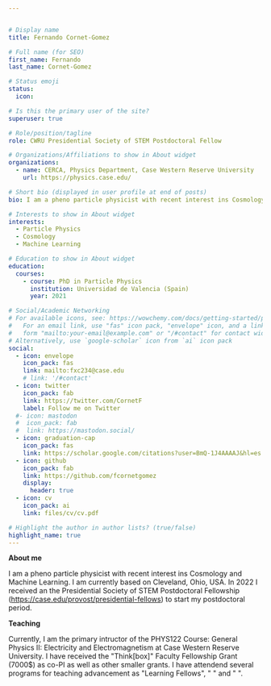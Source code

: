 ```yaml
---


# Display name
title: Fernando Cornet-Gomez

# Full name (for SEO)
first_name: Fernando
last_name: Cornet-Gomez

# Status emoji
status:
  icon:

# Is this the primary user of the site?
superuser: true

# Role/position/tagline
role: CWRU Presidential Society of STEM Postdoctoral Fellow

# Organizations/Affiliations to show in About widget
organizations:
  - name: CERCA, Physics Department, Case Western Reserve University
    url: https://physics.case.edu/

# Short bio (displayed in user profile at end of posts)
bio: I am a pheno particle physicist with recent interest ins Cosmology and Machine Learning. I am currently based on Cleveland, Ohio, USA.

# Interests to show in About widget
interests:
  - Particle Physics
  - Cosmology
  - Machine Learning

# Education to show in About widget
education:
  courses:
    - course: PhD in Particle Physics
      institution: Universidad de Valencia (Spain)
      year: 2021

# Social/Academic Networking
# For available icons, see: https://wowchemy.com/docs/getting-started/page-builder/#icons
#   For an email link, use "fas" icon pack, "envelope" icon, and a link in the
#   form "mailto:your-email@example.com" or "/#contact" for contact widget.
# Alternatively, use `google-scholar` icon from `ai` icon pack
social:
  - icon: envelope
    icon_pack: fas
    link: mailto:fxc234@case.edu
    # link: '/#contact'
  - icon: twitter
    icon_pack: fab
    link: https://twitter.com/CornetF
    label: Follow me on Twitter
  #- icon: mastodon
  #  icon_pack: fab
  #  link: https://mastodon.social/
  - icon: graduation-cap
    icon_pack: fas
    link: https://scholar.google.com/citations?user=BmQ-1J4AAAAJ&hl=es
  - icon: github
    icon_pack: fab
    link: https://github.com/fcornetgomez
    display:
      header: true
  - icon: cv
    icon_pack: ai
    link: files/cv/cv.pdf

# Highlight the author in author lists? (true/false)
highlight_name: true
---
```


**About me**

I am a pheno particle physicist with recent interest ins Cosmology and Machine Learning. I am currently based on Cleveland, Ohio, USA. In 2022 I received an the Presidential Society of STEM Postdoctoral Fellowship (https://case.edu/provost/presidential-fellows) to start my postdoctoral period.

**Teaching**

Currently, I am the primary intructor of the PHYS122 Course: General Physics II: Electricity and Electromagnetism at Case Western Reserve University. I have received the "Think[box]" Faculty Fellowship Grant (7000$) as co-PI as well as other smaller grants. I have attendend several programs for teaching advancement as "Learning Fellows", " " and " ".